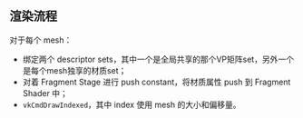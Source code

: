 ## 渲染流程

对于每个 mesh：

* 绑定两个 descriptor sets，其中一个是全局共享的那个VP矩阵set，另外一个是每个mesh独享的材质set；
* 对着 Fragment Stage 进行 push constant，将材质属性 push 到 Fragment Shader 中；
* `vkCmdDrawIndexed`，其中 index 使用 mesh 的大小和偏移量。
